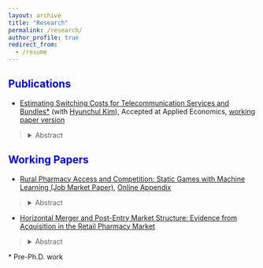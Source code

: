```yaml
---
layout: archive
title: "Research"
permalink: /research/
author_profile: true
redirect_from:
  - /resume
---
```

 
<span style="color:blue">Publications</span>
---

- [Estimating Switching Costs for Telecommunication Services and Bundles*](https://www.tandfonline.com/doi/full/10.1080/00036846.2022.2030046) (with [Hyunchul Kim](https://hyunkimecon.github.io/)), Accepted at Applied Economics, [working paper version](https://papers.ssrn.com/sol3/papers.cfm?abstract_id=3787321)

> <details><summary>Abstract</summary>  We develop a consumer-level demand model of telecommunications and broadcasting services taking into account the exhaustive set of alternatives available to consumers, including bundled services. We then estimate the switching costs associated with bundling. Previous studies are confined to choices of only one or two services, rather than addressing inter-relationships among different services made possible through bundling. We find that our approach improves the accuracy of switching cost estimates compared with when the choice sets are restricted in demand models. Our results also indicate that switching costs incurred with bundling are substantial, making up approximately 65% of monthly service costs. </details>


<span style="color:blue">Working Papers</span>
---

-  [Rural Pharmacy Access and Competition: Static Games with Machine Learning (Job Market Paper)](https://www.dropbox.com/scl/fi/87rbv5kq5t2sxymz6acva/JMP_HJ_Kim.pdf?rlkey=fhs1hggnb6vmu2u9ncymn67u6&dl=0), [Online Appendix](https://www.dropbox.com/scl/fi/mla3xap1u7fb1yj8xodmq/Online_Appendix_HJ_Kim.pdf?rlkey=8vi95zb8zxaplvx2tm89hy2xs&dl=0)

> <details><summary>Abstract</summary> This paper provides the first empirical evidence for the impact of the entry of chain pharmacies on competition,  market structure, and pharmacy access in rural towns. Using a detailed panel dataset spanning 2000-2019 in the Midwestern United States, I document that the entries of new chain pharmacies in urban towns have led to a large decline in the number of independent pharmacies from nearby rural towns. These industry shifts contribute to a decrease in pharmacy access in rural towns, especially in towns where over 20 percent of the population is aged 65 or older. To decompose the competition effects from chain pharmacies and rival independent pharmacies, I utilize existing static game models. To allow for a data-driven selection of many market characteristics in pharmacy profits, I incorporate double/debiased machine learning (DML) into the estimation of static games and provide valid inferences.  By leveraging the predictive performance of machine learning estimators, I find that the impact of a rival independent pharmacy on profit is 50 percent greater than that implied by existing models. In rural towns with a high elderly population ratio, the estimated model shows that chain pharmacy entries could explain 40 percent of the closures of independent pharmacies between 2000 and 2019. A subsidy policy counterfactual simulation shows that 16 percent of rural towns previously identified as having limited pharmacy access would no longer be categorized as such.

- [Horizontal Merger and Post-Entry Market Structure: Evidence from Acquisition in the Retail Pharmacy Market](https://www.dropbox.com/scl/fi/dg5sh8mn1cdzk8zk9bycz/Horizontal_Merger_and_Post_Entries.pdf?rlkey=xl1llhu4b818os6b1vje91mt5&dl=0) 
> <details><summary>Abstract</summary>  This paper provides the first causal estimates of the effects of horizontal mergers on post-entry behaviors. I examine whether horizontal mergers of dominant firms reduce competition and facilitate market entry for new entrants. The horizontal merger guidelines, issued by the Department of Justice and the Federal Trade Commission, state that regulatory agencies should evaluate whether post-merger entry would be timely, likely, and sufficient to counteract any adverse effects on competition. I evaluate post-merger entry behavior by examining the controversial horizontal merger between Walgreens and Rite Aid in 2018, where Walgreens and Rite Aid respectively held the first and third ranks in market shares. This merger raised public and antitrust concerns, as mergers between dominant firms can decrease competition and reduce consumer welfare. Using a staggered difference-in-differences estimation approach, I find that horizontal mergers are associated with a 0.6-unit (27\%) decrease in the total number of stores, which could decrease the competition. Furthermore, no causal evidence was found that horizontal mergers lead to new market entries by non-merging competitors. These findings challenge the assertion by merging firms that any reduction in competition from a merger would be offset by new entries. For antitrust policy, these results suggest that policymakers might need to scrutinize proposed horizontal mergers more rigorously, considering potential market entry to adequately address antitrust concerns. </details>



\* Pre-Ph.D. work
